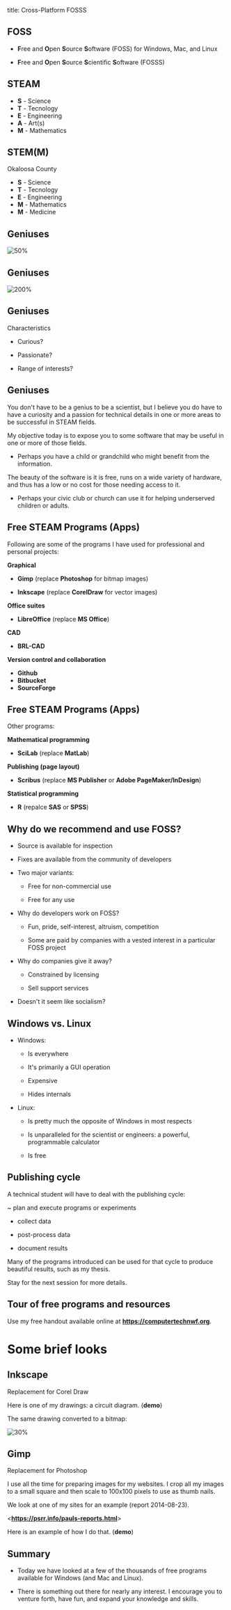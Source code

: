 title: Cross-Platform FOSSS
<!-- insert-file headers.md -->

## FOSS

- **F**ree and **O**pen **S**ource **S**oftware (FOSS) for Windows, Mac, and Linux

- **F**ree and **O**pen **S**ource **S**cientific **S**oftware (FOSSS)

## STEAM

- **S** - Science
- **T** - Tecnology
- **E** - Engineering
- **A** - Art(s)
- **M** - Mathematics

## STEM(M)

Okaloosa County

- **S** - Science
- **T** - Tecnology
- **E** - Engineering
- **M** - Mathematics
- **M** - Medicine

## Geniuses

![50%](pics/Albert_Einstein-nobel-prize.png)

## Geniuses

![200%](pics/Marie_Curie_c1920.jpg)

## Geniuses

Characteristics

- Curious?

- Passionate?

- Range of interests?

## Geniuses

You don't have to be a genius to be a scientist, but I believe you do
have to have a curiosity and a passion for technical details in one or
more areas to be successful in STEAM fields.

My objective today is to expose you to some software that may be
useful in one or more of those fields.

- Perhaps you have a child or grandchild who might benefit from the
  information.

The beauty of the software is it is free, runs on a wide variety of
hardware, and thus has a low or no cost for those needing access to
it.

- Perhaps your civic club or church can use it for helping underserved
  children or adults.


<!-- insert-file background.md -->

## Free STEAM Programs (Apps)

Following are some of the programs I have used for professional and
personal projects:

**Graphical**

- **Gimp** (replace **Photoshop** for bitmap images)

- **Inkscape** (replace **CorelDraw** for vector images)

**Office suites**

- **LibreOffice** (replace **MS Office**)

**CAD**

- **BRL-CAD**

**Version control and collaboration**

- **Github**
- **Bitbucket**
- **SourceForge**


## Free STEAM Programs (Apps)

Other programs:

**Mathematical programming**

- **SciLab** (replace **MatLab**)

**Publishing (page layout)**

- **Scribus** (replace **MS Publisher** or **Adobe PageMaker/InDesign**)

**Statistical programming**

- **R** (repalce **SAS** or **SPSS**)

## Why do we recommend and use FOSS?

- Source is available for inspection

- Fixes are available from the community of developers

- Two major variants:

	- Free for non-commercial use

	- Free for any use

- Why do developers work on FOSS?

	- Fun, pride, self-interest, altruism, competition

	- Some are paid by companies with a vested interest in a
	  particular FOSS project

- Why do companies give it away?

	- Constrained by licensing

	- Sell support services

- Doesn't it seem like socialism?

## Windows vs. Linux

- Windows:

	- Is everywhere

	- It's primarily a GUI operation

	- Expensive

	- Hides internals

- Linux:

	- Is pretty much the opposite of Windows in most respects

	- Is unparalleled for the scientist or engineers: a powerful,
	  programmable calculator

	- Is free

## Publishing cycle

A technical student will have to deal with the publishing cycle:

~ plan and execute programs or experiments

- collect data

- post-process data

- document results

Many of the programs introduced can be used for that cycle
to produce beautiful results, such as my thesis.

Stay for the next session for more details.

## Tour of free programs and resources

Use my free handout available online at **<https://computertechnwf.org>**.

# Some brief looks

## Inkscape

Replacement for Corel Draw

Here is one of my drawings: a circuit diagram. (**demo**)

The same drawing converted to a bitmap:

![30%](./pics/loco-v5-circuits.png)

## Gimp

Replacement for Photoshop

I use all the time for preparing images for my websites.  I crop all
my images to a small square and then scale to 100x100 pixels to use as
thumb nails.

We look at one of my sites for an example (report 2014-08-23).

<**<https://psrr.info/pauls-reports.html>**>

Here is an example of how I do that. (**demo**)

## Summary

- Today we have looked at a few of the thousands of free programs
  available for Windows (and Mac and Linux).

- There is something out there for nearly any interest.  I encourage
  you to venture forth, have fun, and expand your knowledge and skills.

<!-- insert-file closer-help.md -->
